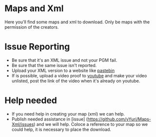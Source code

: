 # Maps and Xml
Here you'll find some maps and xml to download. Only be maps with the permission of the creators.


# Issue Reporting
- Be sure that it's an XML issue and not your PGM fail.
- Be sure that the same issue isn't reported.
- Upload your XML version to a website like [pastebin](https://pastebin.com)
- If is possible, upload a video proof to [youtube](https://youtube.com) and make your video unlisted, post the link of the video when it's already on youtube.


# Help needed
- If you need help in creating your map (xml) we can help.
- Publish needed assistance in [issue] (https://github.com/vYuri/Maps-Xml/issues) and we will help. Coloce a reference to your map so we could help, it is necessary to place the download.
